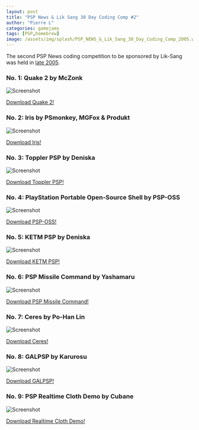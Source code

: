 ```yaml
---
layout: post
title: "PSP News & Lik Sang 30 Day Coding Comp #2"
author: "Pierre L"
categories: gamejams
tags: [PSP,homebrew]
image: /assets/img/splash/PSP_NEWS_&_Lik_Sang_30_Day_Coding_Comp_2005.webp
---
```


The second PSP News coding competition to be sponsored by Lik-Sang was held in [late 2005](https://web.archive.org/web/20060126231044/http://psp-news.dcemu.co.uk:80/psp30codingcomp2.shtml).

### No. 1: Quake 2 by McZonk

![Screenshot](https://github.com/PSP-Archive/PSP-Archive.github.io/raw/gh-pages/assets/img/snaps/QUAK01426_00000.webp)

<a href="https://archive.org/details/quake2-psp-beta.7z">Download Quake 2!</a>

### No. 2: Iris by PSmonkey, MGFox & Produkt

![Screenshot](https://github.com/PSP-Archive/PSP-Archive.github.io/raw/gh-pages/assets/img/snaps/IRIS00407_00001.webp)

<a href="https://archive.org/details/iris.-7z">Download Iris!</a>

### No. 3: Toppler PSP by Deniska

![Screenshot](https://github.com/PSP-Archive/PSP-Archive.github.io/raw/gh-pages/assets/img/snaps/TOPP00774_00000.webp)

<a href="https://archive.org/details/toppler.7z">Download Toppler PSP!</a>

### No. 4: PlayStation Portable Open-Source Shell by PSP-OSS

![Screenshot](https://github.com/PSP-Archive/PSP-Archive.github.io/raw/gh-pages/assets/img/snaps/psp-oss.webp)

<a href="https://archive.org/details/psp-oss-0.3-neo-flash.-7z">Download PSP-OSS!</a>

### No. 5: KETM PSP by Deniska

![Screenshot](https://github.com/PSP-Archive/PSP-Archive.github.io/raw/gh-pages/assets/img/snaps/KETM01449_00000.webp)

<a href="https://archive.org/details/ketm-v-0.9.7z">Download KETM PSP!</a>

### No. 6: PSP Missile Command by Yashamaru

![Screenshot](https://github.com/PSP-Archive/PSP-Archive.github.io/raw/gh-pages/assets/img/snaps/MISS01969_00000.webp)

<a href="https://archive.org/details/missile-command-luav-02b.-7z">Download PSP Missile Command!</a>

### No. 7: Ceres by Po-Han Lin

![Screenshot](https://github.com/PSP-Archive/PSP-Archive.github.io/raw/gh-pages/assets/img/snaps/ceres.webp)

<a href="https://archive.org/details/ceres12.7z">Download Ceres!</a>

### No. 8: GALPSP by Karurosu

![Screenshot](https://github.com/PSP-Archive/PSP-Archive.github.io/raw/gh-pages/assets/img/snaps/galpsp.webp)

<a href="https://archive.org/details/galpsp-last-demo.-7z">Download GALPSP!</a>

### No. 9: PSP Realtime Cloth Demo by Cubane

![Screenshot](https://github.com/PSP-Archive/PSP-Archive.github.io/raw/gh-pages/assets/img/snaps/PSPC00813_00000.webp)

<a href="https://archive.org/details/psp-cloth.-7z">Download Realtime Cloth Demo!</a>
